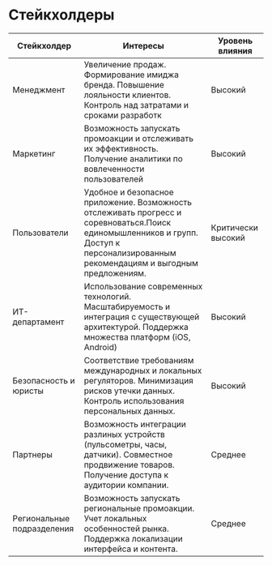 # Стейкхолдеры

|Стейкхолдер|Интересы|Уровень влияния|
|---|-----|-----|
|Менеджмент|Увеличение продаж. Формирование имиджа бренда. Повышение лояльности клиентов. Контроль над затратами и сроками разработк|Высокий|
|Маркетинг|Возможность запускать промоакции и отслеживать их эффективность. Получение аналитики по вовлеченности пользователей |Высокий|
|Пользователи|Удобное и безопасное приложение. Возможность отслеживать прогресс и соревноваться.Поиск единомышленников и групп. Доступ к персонализированным рекомендациям и выгодным предложениям.|Критически высокий|
|ИТ-департамент|Использование современных технологий. Масштабируемость и интеграция с существующей архитектурой. Поддержка множества платформ (iOS, Android) |Высокий|
|Безопасность и юристы|Соответствие требованиям международных и локальных регуляторов. Минимизация рисков утечки данных. Контроль использования персональных данных.|Высокий|
|Партнеры|Возможность интеграции разлиных устройств (пульсометры, часы, датчики). Совместное продвижение товаров. Получение доступа к аудитории компании.|Среднее|
|Региональные подразделения|Возможность запускать региональные промоакции. Учет локальных особенностей рынка. Поддержка локализации интерфейса и контента.|Среднее|

